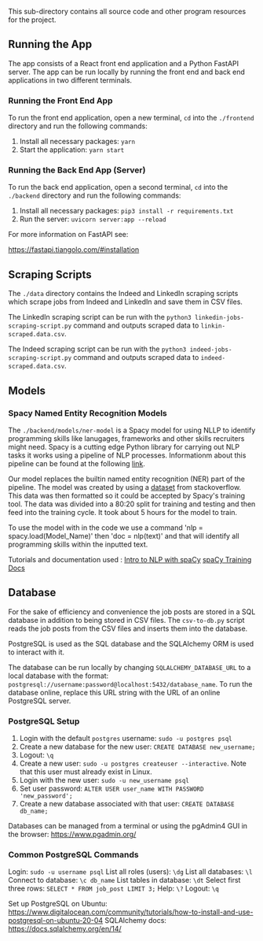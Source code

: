 This sub-directory contains all source code and other program resources for the project.

## Running the App
The app consists of a React front end application and a Python FastAPI server. The app can be run locally by running the front end and back end applications in two different terminals.

### Running the Front End App

To run the front end application, open a new terminal, `cd` into the `./frontend` directory and run the following commands:

1. Install all necessary packages: `yarn`
2. Start the application: `yarn start`

### Running the Back End App (Server)

To run the back end application, open a second terminal, `cd` into the `./backend` directory and run the following commands:

1. Install all necessary packages: `pip3 install -r requirements.txt`
2. Run the server: `uvicorn server:app --reload`

For more information on FastAPI see:

https://fastapi.tiangolo.com/#installation

## Scraping Scripts
The `./data` directory contains the Indeed and LinkedIn scraping scripts which scrape jobs from Indeed and LinkedIn and save them in CSV files. 

The LinkedIn scraping script can be run with the `python3 linkedin-jobs-scraping-script.py` command and outputs scraped data to `linkin-scraped.data.csv`.

The Indeed scraping script can be run with the `python3 indeed-jobs-scraping-script.py` command and outputs scraped data to `indeed-scraped.data.csv`.

## Models
### Spacy Named Entity Recognition Models
The `./backend/models/ner-model` is a Spacy model for using NLLP to identify programming skills like lanugages, frameworks and other skills recruiters might need. Spacy is a cutting edge Python library for carrying out NLP tasks it works using a pipeline of NLP processes. Informationm about this pipeline can be found at the following [link](https://spacy.io/usage/processing-pipelines).

Our model replaces the builtin named entity recognition (NER) part of the pipeline. The model was created by using a [dataset](https://www.kaggle.com/stackoverflow/stacksample) from stackoverflow. This data was then formatted so it could be accepted by Spacy's training tool. The data was divided into a 80:20 split for training and testing and then feed into the training cycle. It took about 5 hours for the model to train.

To use the model with in the code we use a command 'nlp = spacy.load(Model_Name)' then 'doc = nlp(text)' and that will identify all programming skills within the inputted text.

Tutorials and documentation used :
[Intro to NLP with spaCy](https://www.youtube.com/watch?v=IqOJU1-_Fi0)
[spaCy Training Docs](https://spacy.io/usage/training)

## Database
For the sake of efficiency and convenience the job posts are stored in a SQL database in addition to being stored in CSV files. The `csv-to-db.py` script reads the job posts from the CSV files and inserts them into the database.

PostgreSQL is used as the SQL database and the SQLAlchemy ORM is used to interact with it.

The database can be run locally by changing `SQLALCHEMY_DATABASE_URL` to a local database with the format: `postgresql://username:password@localhost:5432/database_name`. To run the database online, replace this URL string with the URL of an online PostgreSQL server.

### PostgreSQL Setup
1. Login with the default `postgres` username: `sudo -u postgres psql`
2. Create a new database for the new user: `CREATE DATABASE new_username;`
3. Logout: `\q`
4. Create a new user: `sudo -u postgres createuser --interactive`. Note that this user must already exist in Linux.
5. Login with the new user: `sudo -u new_username psql`
6. Set user password: `ALTER USER user_name WITH PASSWORD 'new_password';`
6. Create a new database associated with that user: `CREATE DATABASE db_name;`

Databases can be managed from a terminal or using the pgAdmin4 GUI in the browser: https://www.pgadmin.org/

### Common PostgreSQL Commands
Login: `sudo -u username psql`
List all roles (users): `\dg`
List all databases: `\l`
Connect to database: `\c db_name`
List tables in database: `\dt`
Select first three rows: `SELECT * FROM job_post LIMIT 3;`
Help: `\?`
Logout: `\q`

Set up PostgreSQL on Ubuntu: https://www.digitalocean.com/community/tutorials/how-to-install-and-use-postgresql-on-ubuntu-20-04
SQLAlchemy docs: https://docs.sqlalchemy.org/en/14/
